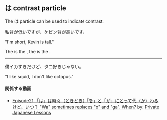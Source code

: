 ## は contrast particle

The は particle can be used to indicate contrast.

私<Jps colour="c1" text="は"/>背が低いですが、ケビン<Jps colour="c2" text="は"/>背が高いです。

"I'm short, <Jps colour="c2" text="but"/> Kevin is tall."

The <Jps colour="c1" text="first は particle"/> is the <Jps colour="c1" text="topic marker"/>, the <Jps colour="c2" text="second は particle"/> is the <Jps colour="c2" text="contrast particle"/>.

---

<Jps colour="dim1" text="例文"/>

僕<Jps colour="c1" text="は"/>イカ<Jps colour="c2" text="は"/>すきだけど、タコ<Jps colour="c2" text="は"/>好きじゃない。

"I like squid, <Jps colour="c2" text="but"/> I don't like octopus."

#### 関係する動画

* [Episode21 「は」は時々（ときどき）「を」と「が」にとって代（か）わるけど、いつ？ "Wa" sometimes replaces "o" and "ga". When?](https://www.youtube.com/watch?v=8_h0H-V9C4A) by: [Private Japanese Lessons](https://www.youtube.com/@PrivateJapaneseLessons)

